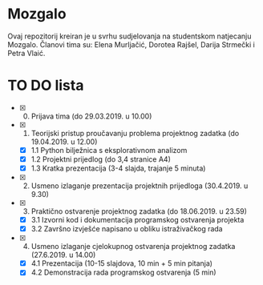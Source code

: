 # Mozgalo
Ovaj repozitorij kreiran je u svrhu sudjelovanja na studentskom natjecanju Mozgalo. Članovi tima su: Elena Murljačić, Dorotea Rajšel, Darija Strmečki i Petra Vlaić.

# TO DO lista
- [x] 0. Prijava tima (do 29.03.2019. u 10.00)
- [x] 1. Teorijski pristup proučavanju problema projektnog zadatka (do 19.04.2019. u 12.00)
  - [x] 1.1 Python bilježnica s eksplorativnom analizom
  - [x] 1.2 Projektni prijedlog (do 3,4 stranice A4)
  - [x] 1.3 Kratka prezentacija (3-4 slajda, trajanje 5 minuta)
- [x] 2. Usmeno izlaganje prezentacija projektnih prijedloga (30.4.2019. u 9.30)
- [x] 3. Praktično ostvarenje projektnog zadatka (do 18.06.2019. u 23.59)
  - [x] 3.1 Izvorni kod i dokumentacija programskog ostvarenja projekta
  - [x] 3.2 Završno izvješće napisano u obliku istraživačkog rada
- [x] 4. Usmeno izlaganje cjelokupnog ostvarenja projektnog zadatka (27.6.2019. u 14.00)
  - [x] 4.1 Prezentacija (10-15 slajdova, 10 min + 5 min pitanja)
  - [x] 4.2 Demonstracija rada programskog ostvarenja (5 min)
